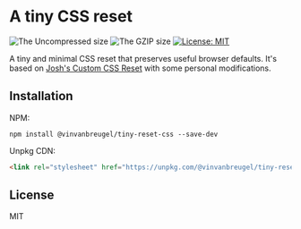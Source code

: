 # A tiny CSS reset

![The Uncompressed size](https://img.badgesize.io/https://unpkg.com/@vinvanbreugel/tiny-reset-css?label=Uncompressed)
![The GZIP size](https://img.badgesize.io/https://unpkg.com/@vinvanbreugel/tiny-reset-css?compression=gzip&label=GZIP)
[![License: MIT](https://img.shields.io/badge/License-MIT-blue.svg)](https://opensource.org/licenses/MIT)

A tiny and minimal CSS reset that preserves useful browser defaults. It's based on [Josh's Custom CSS Reset](https://www.joshwcomeau.com/css/custom-css-reset/) with some personal modifications.

## Installation

NPM:

```console
npm install @vinvanbreugel/tiny-reset-css --save-dev
```

Unpkg CDN: 

```html
<link rel="stylesheet" href="https://unpkg.com/@vinvanbreugel/tiny-reset-css/dist/reset.min.css" />
```

## License

MIT
